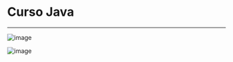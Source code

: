 # Curso Java
*******************************************************************************************************************
![image](https://user-images.githubusercontent.com/72118415/166560888-45001194-df7d-4253-ab68-77ad0ae16462.png)


![image](https://user-images.githubusercontent.com/72118415/166560976-9272613e-479b-4f9a-9d0a-bab9d781b202.png)


